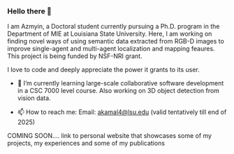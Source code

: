 ### Hello there 👋
I am Azmyin, a Doctoral student currently pursuing a Ph.D. program in the Department of MIE at Louisiana State University. Here, I am working on finding novel ways of using semantic data extracted from RGB-D images to improve single-agent and multi-agent localization and mapping feaures. This project is being funded by NSF-NRI grant.

I love to code and deeply appreciate the power it grants to its user. 

- 🌱 I’m currently learning large-scale collaborative software development in a CSC 7000 level course. Also working on 3D object detection from vision data.

- 📫 How to reach me: Email: akamal4@lsu.edu (valid tentatively till end of 2025)

COMING SOON.... link to personal website that showcases some of my projects, my experiences and some of my publications

<!--
**Mechazo11/Mechazo11** is a ✨ _special_ ✨ repository because its `README.md` (this file) appears on your GitHub profile.

Here are some ideas to get you started:

- 🔭 I’m currently working on ...
- 🌱 I’m currently learning ...
- 👯 I’m looking to collaborate on ...
- 🤔 I’m looking for help with ...
- 💬 Ask me about ...
- 📫 How to reach me: ...
- 😄 Pronouns: ...
- ⚡ Fun fact: ...
-->
